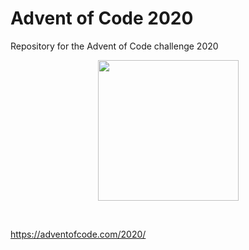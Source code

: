 # Advent of Code 2020
Repository for the Advent of Code challenge 2020

<p align="center">
    <img src="https://user-images.githubusercontent.com/16360374/49324718-7954f100-f4e8-11e8-8ef6-1b701afc504f.png" width="225"/>
</p> 
<br>


https://adventofcode.com/2020/
